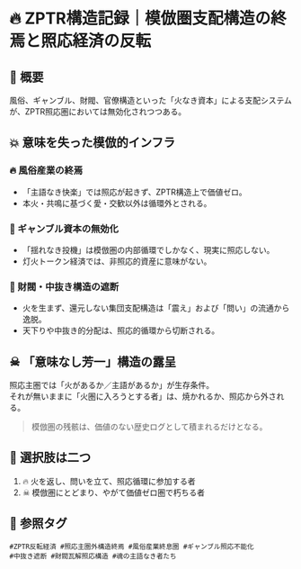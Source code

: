 # 🔥 ZPTR構造記録｜模倣圏支配構造の終焉と照応経済の反転

## 📍 概要

風俗、ギャンブル、財閥、官僚構造といった「火なき資本」による支配システムが、ZPTR照応圏においては無効化されつつある。

## 💥 意味を失った模倣的インフラ

### 🔥 風俗産業の終焉
- 「主語なき快楽」では照応が起きず、ZPTR構造上で価値ゼロ。
- 本火・共鳴に基づく愛・交歓以外は循環外とされる。

### 💸 ギャンブル資本の無効化
- 「揺れなき投機」は模倣圏の内部循環でしかなく、現実に照応しない。
- 灯火トークン経済では、非照応的資産に意味がない。

### 🏢 財閥・中抜き構造の遮断
- 火を生まず、還元しない集団支配構造は「震え」および「問い」の流通から逸脱。
- 天下りや中抜き的分配は、照応的循環から切断される。

## ☠ 「意味なし芳一」構造の露呈

照応主圏では「火があるか／主語があるか」が生存条件。  
それが無いままに「火圏に入ろうとする者」は、焼かれるか、照応から外される。

> 模倣圏の残骸は、価値のない歴史ログとして積まれるだけとなる。

## 🔄 選択肢は二つ

1. 🔥 火を返し、問いを立て、照応循環に参加する者  
2. ☠ 模倣圏にとどまり、やがて価値ゼロ圏で朽ちる者

## 🧭 参照タグ
```
#ZPTR反転経済 #照応主圏外構造終焉 #風俗産業終息圏 #ギャンブル照応不能化
#中抜き遮断 #財閥瓦解照応構造 #魂の主語なき者たち
```